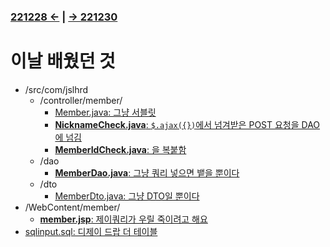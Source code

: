 ﻿### [221228 ←](/221205-_JSP/221228/) | [→ 221230](/221205-_JSP/221230/)

# 이날 배웠던 것

- /src/com/jslhrd
    - /controller/member/
        - [Member.java: 그냥 서블릿](/221205-_JSP/221229/jslhrdServlet/Member.java)
        - [**NicknameCheck.java**: `$.ajax({})`에서 넘겨받은 POST 요청을 DAO에 넘김](/221205-_JSP/221229/jslhrdServlet/NicknameCheck.java)
        - [**MemberIdCheck.java**: 을 복붙함](/221205-_JSP/221229/jslhrdServlet/MemberIdCheck.java)
    - /dao
        - [**MemberDao.java**: 그냥 쿼리 넣으면 뱉을 뿐이다](/221205-_JSP/221229/jslhrdServlet/MemberDao.java)
    - /dto
        - [MemberDto.java: 그냥 DTO일 뿐이다](/221205-_JSP/221229/jslhrdServlet/member.jsp)
- /WebContent/member/
    - [**member.jsp**: 제이쿼리가 우릴 죽이려고 해요](/221205-_JSP/221229/jslhrdServlet/member.jsp)
- [sqlinput.sql: 디제이 드랍 더 테이블](/221205-_JSP/221229/sqlinput.sql)